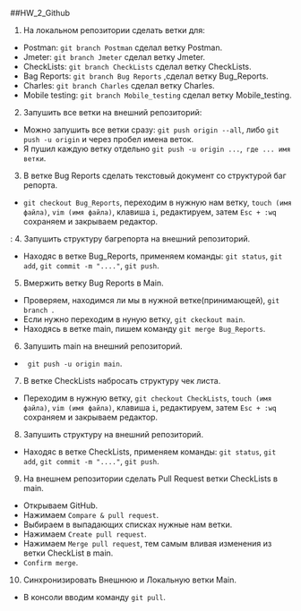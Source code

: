 ##HW_2_Github

1. На локальном репозитории сделать ветки для:
- Postman: `git branch Postman` сделал ветку Postman.
- Jmeter: `git branch Jmeter` сделал ветку Jmeter.
- CheckLists: `git branch CheckLists` сделал ветку CheckLists.
- Bag Reports: `git branch Bug Reports` ,сделал ветку Bug_Reports.
- Charles: `git branch Charles` сделал ветку Charles.
- Mobile testing: `git branch Mobile_testing` сделал ветку Mobile_testing.

2. Запушить все ветки на внешний репозиторий:
- Можно запушить все ветки сразу: `git push origin --all`, либо `git push -u origin` и через пробел имена веток.
- Я пушил каждую ветку отдельно `git push -u origin ...`,` где ... имя ветки`.


3. В ветке Bug Reports сделать текстовый документ со структурой баг репорта. 
- `git checkout Bug_Reports`, переходим в нужную нам ветку, `touch (имя файла)`, `vim (имя файла)`, клавиша `i`, редактируем, затем `Esc + :wq` сохраняем и закрываем редактор.

:
4. Запушить структуру багрепорта на внешний репозиторий.
- Находяс в ветке  Bug_Reports, применяем команды: `git status`, `git add`,  `git commit -m "...."`, `git push`.

5.  Вмержить ветку Bug Reports в Main.
- Проверяем, находимся ли мы в нужной ветке(принимающей), `git branch `.
- Если нужно переходим в нуную ветку,  `git ckeckout main`.
- Находясь в ветке main, пишем команду `git merge Bug_Reports`.

6. Запушить main на внешний репозиторий.
- ` git push -u origin main`.

7. В ветке CheckLists набросать структуру чек листа.
- Переходим в нужную ветку, `git checkout CheckLists`, `touch (имя файла)`, `vim (имя файла)`, клавиша `i`, редактируем, затем `Esc + :wq` сохраняем и закрываем редактор.

8. Запушить структуру на внешний репозиторий.
- Находяс в ветке  CheckLists, применяем команды: `git status`, `git add`, `git commit -m "...."`, `git push`.

9. На внешнем репозитории сделать Pull Request ветки CheckLists в main.
- Открываем GitHub.
- Нажимаем `Compare & pull request`.
- Выбираем в выпадающих списках нужные нам ветки.
- Нажимаем `Create pull request`.
- Нажимаем `Merge pull request`,  тем самым вливая изменения из ветки CheckList в main.
- `Confirm merge`.

10. Синхронизировать Внешнюю и Локальную ветки Main.
- В консоли вводим команду `git pull`.
